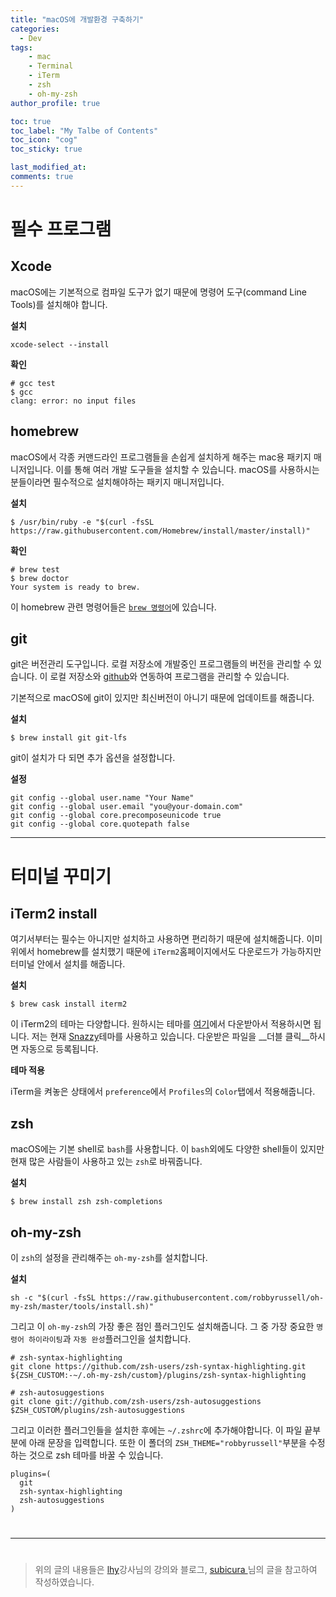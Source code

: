 ```yaml
---
title: "macOS에 개발환경 구축하기"
categories: 
  - Dev
tags:
    - mac
    - Terminal
    - iTerm
    - zsh
    - oh-my-zsh
author_profile: true

toc: true
toc_label: "My Talbe of Contents"
toc_icon: "cog"
toc_sticky: true

last_modified_at:
comments: true
---
```


# 필수 프로그램

## Xcode

macOS에는 기본적으로 컴파일 도구가 없기 때문에 명령어 도구(command Line Tools)를 설치해야 합니다. 

__설치__

```
xcode-select --install
```

__확인__

```
# gcc test
$ gcc
clang: error: no input files
```
## homebrew
macOS에서 각종 커맨드라인 프로그램들을 손쉽게 설치하게 해주는 mac용 패키지 매니저입니다. 이를 통해 여러 개발 도구들을 설치할 수 있습니다. macOS를 사용하시는 분들이라면 필수적으로 설치해야하는 패키지 매니저입니다.

__설치__

```
$ /usr/bin/ruby -e "$(curl -fsSL https://raw.githubusercontent.com/Homebrew/install/master/install)"
```

__확인__

```
# brew test
$ brew doctor
Your system is ready to brew.
```

이 homebrew 관련 명령어들은 [`brew 명령어`](https://docs.brew.sh/Manpage.html)에 있습니다. 

## git

git은 버전관리 도구입니다. 로컬 저장소에 개발중인 프로그램들의 버전을 관리할 수 있습니다. 이 로컬 저장소와 [github](https://www.github.com)와 연동하여 프로그램을 관리할 수 있습니다.

기본적으로 macOS에 git이 있지만 최신버전이 아니기 때문에 업데이트를 해줍니다.

__설치__

```
$ brew install git git-lfs
```

git이 설치가 다 되면 추가 옵션을 설정합니다.

__설정__

```
git config --global user.name "Your Name"
git config --global user.email "you@your-domain.com"
git config --global core.precomposeunicode true
git config --global core.quotepath false
```

---

# 터미널 꾸미기

## iTerm2 install

여기서부터는 필수는 아니지만 설치하고 사용하면 편리하기 때문에 설치해줍니다. 이미 위에서 homebrew를 설치했기 때문에 `iTerm2`홈페이지에서도 다운로드가 가능하지만 터미널 안에서 설치를 해줍니다.

__설치__

```
$ brew cask install iterm2
```

이 iTerm2의 테마는 다양합니다. 원하시는 테마를 [여기](https://iterm2colorschemes.com/)에서 다운받아서 적용하시면 됩니다. 저는 현재 [Snazzy](https://raw.githubusercontent.com/sindresorhus/iterm2-snazzy/master/Snazzy.itermcolors)테마를 사용하고 있습니다. 다운받은 파일을 __더블 클릭__하시면 자동으로 등록됩니다. 

__테마 적용__

iTerm을 켜놓은 상태에서 `preference`에서 `Profiles`의 `Color`탭에서 적용해줍니다.


## zsh

macOS에는 기본 shell로 `bash`를 사용합니다. 이 `bash`외에도 다양한 shell들이 있지만 현재 많은 사람들이 사용하고 있는 `zsh`로 바꿔줍니다.

__설치__

```
$ brew install zsh zsh-completions
```

## oh-my-zsh

이 `zsh`의 설정을 관리해주는 `oh-my-zsh`를 설치합니다.

__설치__

```
sh -c "$(curl -fsSL https://raw.githubusercontent.com/robbyrussell/oh-my-zsh/master/tools/install.sh)"
```

그리고 이 `oh-my-zsh`의 가장 좋은 점인 플러그인도 설치해줍니다. 그 중 가장 중요한 `명령어 하이라이팅`과 `자동 완성`플러그인을 설치합니다.


```
# zsh-syntax-highlighting
git clone https://github.com/zsh-users/zsh-syntax-highlighting.git ${ZSH_CUSTOM:-~/.oh-my-zsh/custom}/plugins/zsh-syntax-highlighting

# zsh-autosuggestions
git clone git://github.com/zsh-users/zsh-autosuggestions $ZSH_CUSTOM/plugins/zsh-autosuggestions
```

그리고 이러한 플러그인들을 설치한 후에는 `~/.zshrc`에 추가해야합니다. 이 파일 끝부분에 아래 문장을 입력합니다. 또한 이 폴더의 `ZSH_THEME="robbyrussell"`부분을 수정하는 것으로 zsh 테마를 바꿀 수 있습니다.

```
plugins=(
  git
  zsh-syntax-highlighting
  zsh-autosuggestions
)
```  
#
---
#
> 위의 글의 내용들은 [lhy](https://lhy.kr/)강사님의 강의와 블로그, [subicura
](https://subicura.com/)님의 글을 참고하여 작성하였습니다. 
